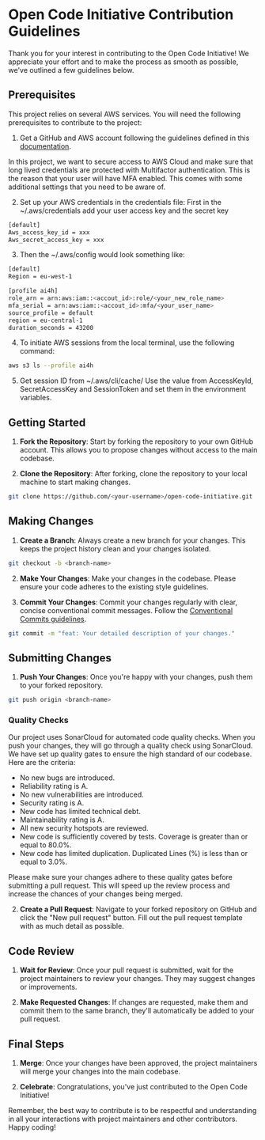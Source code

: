 # Open Code Initiative Contribution Guidelines

Thank you for your interest in contributing to the Open Code Initiative! We appreciate your effort and to make the process as smooth as possible, we've outlined a few guidelines below.

## Prerequisites

This project relies on several AWS services. You will need the following prerequisites to contribute to the project:
1. Get a GitHub and AWS account following the guidelines defined in this [documentation](https://github.com/FG-AI4H/Documentation/tree/wikiMaster/Onboarding).

In this project, we want to secure access to AWS Cloud and make sure that long lived credentials are protected with Multifactor authentication. This is the reason that your user will have MFA enabled. This comes with some additional settings that you need to be aware of.

2. Set up your AWS credentials in the credentials file:
First in the ~/.aws/credentials add your user access key and the secret key
```bash
[default]
Aws_access_key_id = xxx
Aws_secret_access_key = xxx
```
3. Then the ~/.aws/config would look something like:
```bash
[default]
Region = eu-west-1

[profile ai4h]
role_arn = arn:aws:iam::<accout_id>:role/<your_new_role_name>
mfa_serial = arn:aws:iam::<accout_id>:mfa/<your_user_name>
source_profile = default
region = eu-central-1
duration_seconds = 43200
```

4. To initiate AWS sessions from the local terminal, use the following command:

```bash
aws s3 ls --profile ai4h
```
5. Get session ID from ~/.aws/cli/cache/<latest-file>
Use the value from AccessKeyId, SecretAccessKey and SessionToken and set them in the environment variables.


## Getting Started

1. **Fork the Repository**: Start by forking the repository to your own GitHub account. This allows you to propose changes without access to the main codebase.

2. **Clone the Repository**: After forking, clone the repository to your local machine to start making changes.

```bash
git clone https://github.com/<your-username>/open-code-initiative.git
```

## Making Changes

1. **Create a Branch**: Always create a new branch for your changes. This keeps the project history clean and your changes isolated.

```bash
git checkout -b <branch-name>
```

2. **Make Your Changes**: Make your changes in the codebase. Please ensure your code adheres to the existing style guidelines.

3. **Commit Your Changes**: Commit your changes regularly with clear, concise conventional commit messages. Follow the [Conventional Commits guidelines](https://www.conventionalcommits.org/).

```bash
git commit -m "feat: Your detailed description of your changes."
```

## Submitting Changes

1. **Push Your Changes**: Once you're happy with your changes, push them to your forked repository.

```bash
git push origin <branch-name>
```
### Quality Checks

Our project uses SonarCloud for automated code quality checks. When you push your changes, they will go through a quality check using SonarCloud. We have set up quality gates to ensure the high standard of our codebase. Here are the criteria:

- No new bugs are introduced.
- Reliability rating is A.
- No new vulnerabilities are introduced.
- Security rating is A.
- New code has limited technical debt.
- Maintainability rating is A.
- All new security hotspots are reviewed.
- New code is sufficiently covered by tests. Coverage is greater than or equal to 80.0%.
- New code has limited duplication. Duplicated Lines (%) is less than or equal to 3.0%.

Please make sure your changes adhere to these quality gates before submitting a pull request. This will speed up the review process and increase the chances of your changes being merged.

2. **Create a Pull Request**: Navigate to your forked repository on GitHub and click the "New pull request" button. Fill out the pull request template with as much detail as possible.

## Code Review

1. **Wait for Review**: Once your pull request is submitted, wait for the project maintainers to review your changes. They may suggest changes or improvements.

2. **Make Requested Changes**: If changes are requested, make them and commit them to the same branch, they'll automatically be added to your pull request.

## Final Steps

1. **Merge**: Once your changes have been approved, the project maintainers will merge your changes into the main codebase.

2. **Celebrate**: Congratulations, you've just contributed to the Open Code Initiative!

Remember, the best way to contribute is to be respectful and understanding in all your interactions with project maintainers and other contributors. Happy coding!